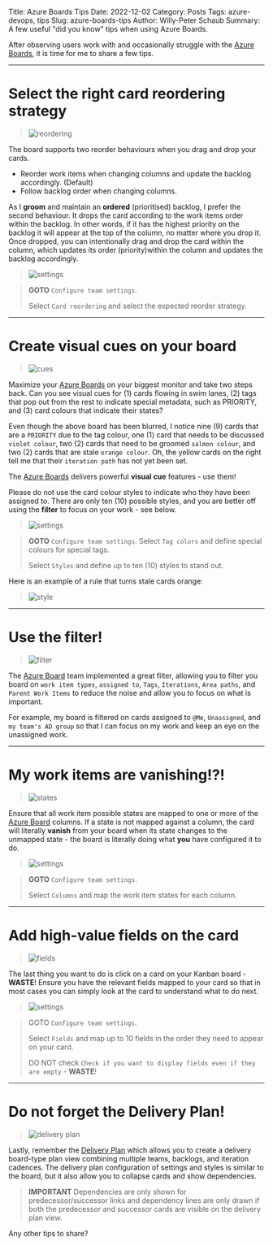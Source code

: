 Title: Azure Boards Tips
Date: 2022-12-02
Category: Posts 
Tags: azure-devops, tips
Slug: azure-boards-tips
Author: Willy-Peter Schaub
Summary: A few useful "did you know" tips when using Azure Boards.

After observing users work with and occasionally struggle with the [Azure Boards](https://azure.microsoft.com/en-ca/products/devops/boards/), it is time for me to share a few tips.

---

# Select the right card reordering strategy

> ![reordering](../images/azure-boards-tips-1.png) 

The board supports two reorder behaviours when you drag and drop your cards. 

- Reorder work items when changing columns and update the backlog accordingly. (Default)
- Follow backlog order when changing columns.

As I **groom** and maintain an **ordered** (prioritised) backlog, I prefer the second behaviour. It drops the card according to the work items order within the backlog. In other words, if it has the highest priority on the backlog it will appear at the top of the column, no matter where you drop it. Once dropped, you can intentionally drag and drop the card within the column, which updates its order (priority)within the column and updates the backlog accordingly.

> ![settings](../images/azure-boards-tips-0.png) 

> **GOTO** ```Configure team settings```. 
>
> Select ```Card reordering``` and select the expected reorder strategy.

---

# Create visual cues on your board

> ![cues](../images/azure-boards-tips-2.png) 

Maximize your [Azure Boards](https://azure.microsoft.com/en-ca/products/devops/boards/) on your biggest monitor and take two steps back. Can you see visual cues for (1) cards flowing in swim lanes, (2) tags that pop out from the rest to indicate special metadata, such as PRIORITY, and (3) card colours that indicate their states?

Even though the above board has been blurred, I notice nine (9) cards that are a ```PRIORITY``` due to the tag colour, one (1) card that needs to be discussed ```violet colour```, two (2) cards that need to be groomed ```salmon colour```, and two (2) cards that are stale ```orange colour```. Oh, the yellow cards on the right tell me that their ```iteration path``` has not yet been set.

The [Azure Boards](https://azure.microsoft.com/en-ca/products/devops/boards/) delivers powerful **visual cue** features - use them! 

Please do not use the card colour styles to indicate who they have been assigned to. There are only ten (10) possible styles, and you are better off using the **filter** to focus on your work - see below.

> ![settings](../images/azure-boards-tips-0.png) 

> **GOTO** ```Configure team settings```. 
> Select ```Tag colors``` and define special colours for special tags.
>
> Select ```Styles``` and define up to ten (10) styles to stand out.

Here is an example of a rule that turns stale cards orange:

> ![style](../images/azure-boards-tips-7.png) 

---

# Use the filter!

> ![filter](../images/azure-boards-tips-3.png) 

The [Azure Board](https://azure.microsoft.com/en-ca/products/devops/boards/) team implemented a great filter, allowing you to filter you board on ```work item types```, ```assigned to```, ```Tags```, ```Iterations```, ```Area paths```, and ```Parent Work Items``` to reduce the noise and allow you to focus on what is important. 

For example, my board is filtered on cards assigned to ```@Me```, ```Unassigned```, and ```my team's AD group``` so that I can focus on my work and keep an eye on the unassigned work. 

---

# My work items are vanishing!?! 

> ![states](../images/azure-boards-tips-6.png) 

Ensure that all work item possible states are mapped to one or more of the [Azure Board](https://azure.microsoft.com/en-ca/products/devops/boards/) columns. If a state is not mapped against a column, the card will literally **vanish** from your board when its state changes to the unmapped state - the board is literally doing what **you** have configured it to do.

> ![settings](../images/azure-boards-tips-0.png) 

> **GOTO** ```Configure team settings```. 
>
> Select ```Columns``` and map the work item states for each column.

---

# Add high-value fields on the card

> ![fields](../images/azure-boards-tips-4.png) 

The last thing you want to do is click on a card on your Kanban board - **WASTE**! Ensure you have the relevant fields mapped to your card so that in most cases you can simply look at the card to understand what to do next. 

> ![settings](../images/azure-boards-tips-0.png) 

> GOTO ```Configure team settings```. 
>
> Select ```Fields``` and map up to 10 fields in the order they need to appear on your card.
>
> DO NOT check ```Check if you want to display fields even if they are empty``` - **WASTE**!

---

# Do not forget the Delivery Plan!

> ![delivery plan](../images/azure-boards-tips-5.png) 

Lastly, remember the [Delivery Plan](https://learn.microsoft.com/en-in/azure/devops/boards/plans/review-team-plans?view=azure-devops) which allows you to create a delivery board-type plan view combining multiple teams, backlogs, and iteration cadences. The delivery plan configuration of settings and styles is similar to the board, but it also allow you to collapse cards and show dependencies.

> **IMPORTANT**
> Dependencies are only shown for predecessor/successor links and dependency lines are only drawn if both the predecessor and successor cards are visible on the delivery plan view.

Any other tips to share?

